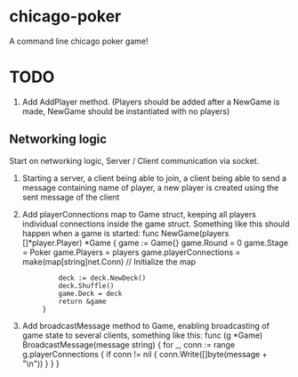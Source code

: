 # chicago-poker
A command line chicago poker game!


# TODO


1. Add AddPlayer method. (Players should be added after a NewGame is made, NewGame should be instantiated with no players)
   
## Networking logic
 Start on networking logic, Server / Client communication via socket. 
 
1. Starting a server, a client being able to join, a client being able to send a message containing name of player, a new player is created using the sent message of the client

2. Add playerConnections map to Game struct, keeping all players individual connections inside the game struct.
Something like this should happen when a game is started: 
            func NewGame(players []*player.Player) *Game {
                game := Game{}
                game.Round = 0
                game.Stage = Poker
                game.Players = players
                game.playerConnections = make(map[string]net.Conn) // Initialize the map
                
                deck := deck.NewDeck()
                deck.Shuffle()
                game.Deck = deck
                return &game
            }
3. Add broadcastMessage method to Game, enabling broadcasting of game state to several clients, something like this:
                func (g *Game) BroadcastMessage(message string) {
            for _, conn := range g.playerConnections {
                if conn != nil {
                    conn.Write([]byte(message + "\n"))
                }
            }
        }


